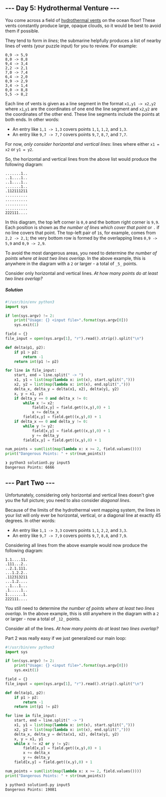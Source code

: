 ## --- Day 5: Hydrothermal Venture ---

You come across a field of [hydrothermal vents](https://en.wikipedia.org/wiki/Hydrothermal_vent) on the ocean floor! These vents constantly produce large, opaque clouds, so it would be best to avoid them if possible.

They tend to form in _lines_; the submarine helpfully produces a list of nearby lines of vents (your puzzle input) for you to review. For example:

```
0,9 -> 5,9
8,0 -> 0,8
9,4 -> 3,4
2,2 -> 2,1
7,0 -> 7,4
6,4 -> 2,0
0,9 -> 2,9
3,4 -> 1,4
0,0 -> 8,8
5,5 -> 8,2
```

Each line of vents is given as a line segment in the format `x1,y1 -> x2,y2` where `x1`,`y1` are the coordinates of one end the line segment and `x2`,`y2` are the coordinates of the other end. These line segments include the points at both ends. In other words:

-   An entry like `1,1 -> 1,3` covers points `1,1`, `1,2`, and `1,3`.
-   An entry like `9,7 -> 7,7` covers points `9,7`, `8,7`, and `7,7`.

For now, _only consider horizontal and vertical lines_: lines where either `x1 = x2` or `y1 = y2`.

So, the horizontal and vertical lines from the above list would produce the following diagram:

```
.......1..
..1....1..
..1....1..
.......1..
.112111211
..........
..........
..........
..........
222111....
```

In this diagram, the top left corner is `0,0` and the bottom right corner is `9,9`. Each position is shown as _the number of lines which cover that point_ or `.` if no line covers that point. The top-left pair of `1`s, for example, comes from `2,2 -> 2,1`; the very bottom row is formed by the overlapping lines `0,9 -> 5,9` and `0,9 -> 2,9`.

To avoid the most dangerous areas, you need to determine _the number of points where at least two lines overlap_. In the above example, this is anywhere in the diagram with a `2` or larger - a total of `_5_` points.

Consider only horizontal and vertical lines. _At how many points do at least two lines overlap?_

##### Solution
```python
#!/usr/bin/env python3
import sys

if len(sys.argv) != 2:
    print("Usage: {} <input file>".format(sys.argv[0]))
    sys.exit(1)

field = {}
file_input = open(sys.argv[1], "r").read().strip().split("\n")

def delta(p1, p2):
    if p1 > p2:
        return -1
    return int(p1 != p2)

for line in file_input:
    start, end = line.split(" -> ")
    x1, y1 = list(map(lambda x: int(x), start.split(",")))
    x2, y2 = list(map(lambda x: int(x), end.split(",")))
    delta_x, delta_y = delta(x1, x2), delta(y1, y2)
    x, y = x1, y1
    if delta_y == 0 and delta_x != 0:
        while x != x2:
            field[x,y] = field.get((x,y),0) + 1
            x += delta_x
        field[x,y] = field.get((x,y),0) + 1
    if delta_x == 0 and delta_y != 0:
        while y != y2:
            field[x,y] = field.get((x,y),0) + 1
            y += delta_y
        field[x,y] = field.get((x,y),0) + 1

num_points = sum(list(map(lambda x: x >= 2, field.values())))
print("Dangerous Points: " + str(num_points))
```

```bash
❯ python3 solution5.py input5
Dangerous Points: 6666
```

## --- Part Two ---

Unfortunately, considering only horizontal and vertical lines doesn't give you the full picture; you need to also consider _diagonal lines_.

Because of the limits of the hydrothermal vent mapping system, the lines in your list will only ever be horizontal, vertical, or a diagonal line at exactly 45 degrees. In other words:

-   An entry like `1,1 -> 3,3` covers points `1,1`, `2,2`, and `3,3`.
-   An entry like `9,7 -> 7,9` covers points `9,7`, `8,8`, and `7,9`.

Considering all lines from the above example would now produce the following diagram:

```
1.1....11.
.111...2..
..2.1.111.
...1.2.2..
.112313211
...1.2....
..1...1...
.1.....1..
1.......1.
222111....
```

You still need to determine _the number of points where at least two lines overlap_. In the above example, this is still anywhere in the diagram with a `2` or larger - now a total of `_12_` points.

Consider all of the lines. _At how many points do at least two lines overlap?_

Part 2 was really easy if we just generalized our main loop:
```python
#!/usr/bin/env python3
import sys

if len(sys.argv) != 2:
    print("Usage: {} <input file>".format(sys.argv[0]))
    sys.exit(1)

field = {}
file_input = open(sys.argv[1], "r").read().strip().split("\n")

def delta(p1, p2):
    if p1 > p2:
        return -1
    return int(p1 != p2)

for line in file_input:
    start, end = line.split(" -> ")
    x1, y1 = list(map(lambda x: int(x), start.split(",")))
    x2, y2 = list(map(lambda x: int(x), end.split(",")))
    delta_x, delta_y = delta(x1, x2), delta(y1, y2)
    x, y = x1, y1
    while x != x2 or y != y2:
        field[x,y] = field.get((x,y),0) + 1
        x += delta_x
        y += delta_y
    field[x,y] = field.get((x,y),0) + 1

num_points = sum(list(map(lambda x: x >= 2, field.values())))
print("Dangerous Points: " + str(num_points))
```

```bash
❯ python3 solution5.py input5
Dangerous Points: 19081
```
